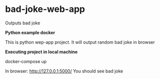 # bad-joke-web-app
Outputs bad joke

**Python example docker**

This is python wep-app project.
It will output random bad joke in browser

**Executing project in local machine**

docker-compose up

In browser: http://127.0.0.1:5000/
You should see bad joke



